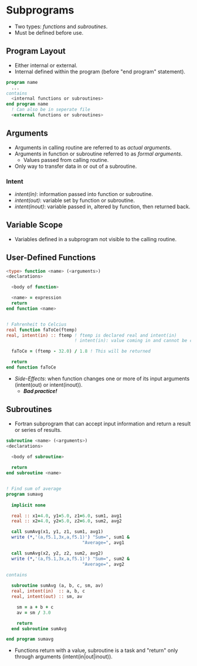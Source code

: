 <!--
  Author:  NE- https://github.com/NE-
  Date:    2022 September 05
  Purpose: General Fortran (95/2003/2008) Subprogram Notes.
-->

# Subprograms
- Two types: *functions* and *subroutines*.
- Must be defined before use.

## Program Layout
- Either internal or external.
- Internal defined within the program (before "end program" statement).
```fortran
program name
  ...
contains
  <internal functions or subroutines>
end program name
  ! Can also be in seperate file
  <external functions or subroutines>
```

## Arguments
- Arguments in calling routine are referred to as *actual arguments*.
- Arguments in function or subroutine referred to as *formal arguments*.
  - Values passed from calling routine.
- Only way to transfer data in or out of a subroutine.

### Intent
- *intent(in)*: information passed into function or subroutine.
- *intent(out)*: variable set by function or subroutine.
- *intent(inout)*: variable passed in, altered by function, then returned back.

## Variable Scope
- Variables defined in a subprogram not visible to the calling routine.

## User-Defined Functions
```fortran
<type> function <name> (<arguments>)
<declarations>

  <body of function>

  <name> = expression
  return
end function <name>


! Fahrenheit to Celcius
real function faToCe(ftemp)
real, intent(in) :: ftemp ! ftemp is declared real and intent(in)
                          ! intent(in): value coming in and cannot be changed

  faToCe = (ftemp - 32.0) / 1.8 ! This will be returned

  return
end function faToCe
```

- *Side-Effects*: when function changes one or more of its input arguments (intent(out) or intent(inout)).
  - **_Bad practice!_**

## Subroutines
- Fortran subprogram that can accept input information and return a result or series of results.
```fortran
subroutine <name> (<arguments>)
<declarations>
  
  <body of subroutine>

  return
end subroutine <name>


! Find sum of average
program sumavg
  
  implicit none

  real :: x1=4.0, y1=5.0, z1=6.0, sum1, avg1
  real :: x2=4.0, y2=5.0, z2=6.0, sum2, avg2

  call sumAvg(x1, y1, z1, sum1, avg1)
  write (*,'(a,f5.1,3x,a,f5.1)') "Sum=", sum1 &
                             "Average=", avg1

  call sumAvg(x2, y2, z2, sum2, avg2)
  write (*,'(a,f5.1,3x,a,f5.1)') "Sum=", sum2 &
                             "Average=", avg2

contains
  
  subroutine sumAvg (a, b, c, sm, av)
  real, intent(in)  :: a, b, c
  real, intent(out) :: sm, av

    sm = a + b + c
    av = sm / 3.0

    return
  end subroutine sumAvg

end program sumavg
```
- Functions return with a value, subroutine is a task and "return" only through arguments (intent(in|out|inout)).
